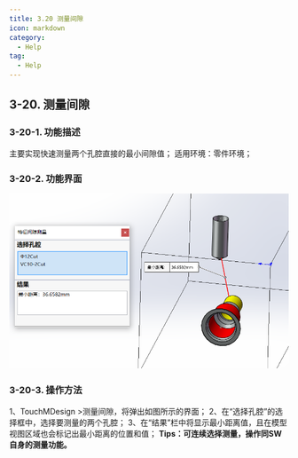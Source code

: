```yaml
---
title: 3.20 测量间隙
icon: markdown
category:
  - Help
tag:
  - Help
---
```


## 3-20. 测量间隙
### 3-20-1. 功能描述
主要实现快速测量两个孔腔直接的最小间隙值；
适用环境：零件环境；
### 3-20-2. 功能界面
![图片](/images/24986065.png)
### 3-20-3. 操作方法
1、TouchMDesign >测量间隙，将弹出如图所示的界面；
2、在“选择孔腔”的选择框中，选择要测量的两个孔腔；
3、在“结果”栏中将显示最小距离值，且在模型视图区域也会标记出最小距离的位置和值；
**Tips：可连续选择测量，操作同SW自身的测量功能。**